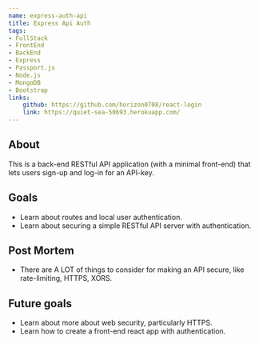 ```yaml
---
name: express-auth-api
title: Express Api Auth
tags: 
- FullStack
- FrontEnd
- BackEnd
- Express
- Passport.js
- Node.js
- MongoDB
- Bootstrap
links:
    github: https://github.com/horizon0708/react-login
    link: https://quiet-sea-50693.herokuapp.com/
---
```

## About
This is a back-end RESTful API application (with a minimal front-end) that lets users sign-up and log-in for an API-key. 

## Goals
- Learn about routes and local user authentication.
- Learn about securing a simple RESTful API server with authentication. 

## Post Mortem
- There are A LOT of things to consider for making an API secure, like rate-limiting, HTTPS, XORS.  

## Future goals
- Learn about more about web security, particularly HTTPS.
- Learn how to create a front-end react app with authentication. 